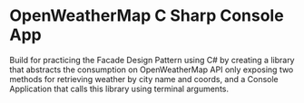 # OpenWeatherMap C Sharp Console App

Build for practicing the Facade Design Pattern using C# by creating a library that abstracts the consumption on OpenWeatherMap API only exposing two methods for retrieving weather by city name and coords, and a Console Application that calls this library using terminal arguments.